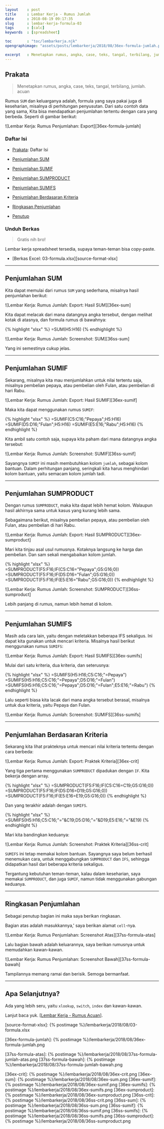 ```yaml
---
layout    : post
title     : Lembar Kerja - Rumus Jumlah
date      : 2018-08-19 09:17:35
slug      : lembar-kerja-formula-03
tags      : [calc]
keywords  : [spreadsheet]

toc       : "toc/lembarkerja.njk"
opengraphimage: "assets/posts/lembarkerja/2018/08/36ex-formula-jumlah.png"

excerpt   : Menetapkan rumus, angka, case, teks, tangal, terbilang, jumlah. acuan
---
```


<a name="prakata"></a>

## Prakata

> Menetapkan rumus, angka, case, teks, tangal, terbilang, jumlah. acuan

Rumus `SUM` dan keluarganya adalah,
formula yang saya pakai juga di keseharian,
misalnya di perhitungan penyusutan.
Dari satu contoh data yang sama,
Kita bisa mendapatkan penjumlahan tertentu
dengan cara yang berbeda.
Seperti di gambar berikut:

![Lembar Kerja: Rumus Penjumlahan: Export][36ex-formula-jumlah]

### Daftar Isi

* [Prakata](#prakata): Daftar Isi

* [Penjumlahan SUM](#sum)

* [Penjumlahan SUMIF](#sumif)

* [Penjumlahan SUMPRODUCT](#sumproduct)

* [Penjumlahan SUMIFS](#sumifs)

* [Penjumlahan Berdasaran Kriteria](#kriteria)

* [Ringkasan Penjumlahan](#ringkasan)

* [Penutup](#penutup)

### Unduh Berkas

> Gratis nih bro!

Lembar kerja spreadsheet tersedia,
supaya teman-teman bisa copy-paste.

* [Berkas Excel: 03-formula.xlsx][source-format-xlsx]

-- -- --

<a name="SUM"></a>

## Penjumlahan SUM

Kita dapat memulai dari rumus `SUM` yang sederhana,
misalnya hasil penjumlahan berikut:

![Lembar Kerja: Rumus Jumlah: Export: Hasil SUM][36ex-sum]

Kita dapat melacak dari mana datangnya angka tersebut,
dengan melihat kotak di atasnya, dan formula rumus di bawahnya:

{% highlight "xlsx" %}
=SUM(H5:H16)
{% endhighlight %}

![Lembar Kerja: Rumus Jumlah: Screenshot: SUM][36ss-sum]

Yang ini semestinya cukup jelas.

-- -- --

<a name="SUM"></a>

## Penjumlahan SUMIF

Sekarang, misalnya kita mau menjumlahkan untuk nilai tertentu saja,
misalnya pembelian pepaya, atau pembelian oleh Fulan,
atau pembelian di hari Rabu.

![Lembar Kerja: Rumus Jumlah: Export: Hasil SUMIF][36ex-sumif]

Maka kita dapat menggunakan rumus `SUMIF`:

{% highlight "xlsx" %}
=SUMIF(C5:C16;"Pepaya";H5:H16)
=SUMIF(D5:D16;"Fulan";H5:H16)
=SUMIF(E5:E16;"Rabu";H5:H16)
{% endhighlight %}

Kita ambil satu contoh saja,
supaya kita paham dari mana datangnya angka tersebut:

![Lembar Kerja: Rumus Jumlah: Screenshot: SUMIF][36ss-sumif]

Sayangnya `SUMIF` ini masih membutuhkan kolom `jumlah`,
sebagai kolom bantuan.
Dalam perhitungan panjang,
seringkali kita harus menghindari kolom bantuan,
yaitu semacam  kolom jumlah tadi.

-- -- --

<a name="SUMPRODUCT"></a>

## Penjumlahan SUMPRODUCT

Dengan rumus `SUMPRODUCT`,
maka kita dapat lebih hemat kolom.
Walaupun hasil akhirnya sama
untuk kasus yang kurang lebih sama.

Sebagaimana berikut,
misalnya pembelian pepaya, atau pembelian oleh Fulan,
atau pembelian di hari Rabu.

![Lembar Kerja: Rumus Jumlah: Export: Hasil SUMPRODUCT][36ex-sumproduct]

Mari kita tinjau asal usul rumusnya.
Kotaknya langsung ke harga dan pembelian.
Dan sam sekali mengabaikan kolom jumlah.

{% highlight "xlsx" %}
=SUMPRODUCT(F5:F16;IF(C5:C16="Pepaya";G5:G16;0))
=SUMPRODUCT(F5:F16;IF(D5:D16="Fulan";G5:G16;0))
=SUMPRODUCT(F5:F16;IF(E5:E16="Rabu";G5:G16;0))
{% endhighlight %}

![Lembar Kerja: Rumus Jumlah: Screenshot: SUMPRODUCT][36ss-sumproduct]

Lebih panjang di rumus,
namun lebih hemat di kolom.

-- -- --

<a name="SUMIFS"></a>

## Penjumlahan SUMIFS

Masih ada cara lain, yaitu dengan meletakkan beberapa IFS sekaligus.
Ini dapat kita gunakan untuk mencari kriteria.
Misalnya hasil berikut menggunakan rumus `SUMIFS`:

![Lembar Kerja: Rumus Jumlah: Export: Hasil SUMIFS][36ex-sumifs]

Mulai dari satu kriteria, dua kriteria, dan seterusnya:

{% highlight "xlsx" %}
=SUMIFS(H5:H16;C5:C16;"=Pepaya")
=SUMIFS(H5:H16;C5:C16;"=Pepaya";D5:D16;"=Fulan")
=SUMIFS(H5:H16;C5:C16;"=Pepaya";D5:D16;"=Fulan";E5:E16;"=Rabu")
{% endhighlight %}

Lalu seperti biasa kita lacak dari mana angka tersebut berasal,
misalnya untuk dua kriteria, yaitu Pepaya dan Fulan.

![Lembar Kerja: Rumus Jumlah: Screenshot: SUMIFS][36ss-sumifs]

-- -- --

<a name="kriteria"></a>

## Penjumlahan Berdasaran Kriteria

Sekarang kita lihat prakteknya untuk mencari nilai kriteria tertentu
dengan cara berbeda:

![Lembar Kerja: Rumus Jumlah: Export: Praktek Kriteria][36ex-crit]

Yang tiga pertama menggunakan `SUMPRODUCT` dipadukan dengan `IF`.
Kita bekerja dengan array.

{% highlight "xlsx" %}
=SUMPRODUCT(F5:F16;IF(C5:C16=C19;G5:G16;0))
=SUMPRODUCT(F5:F16;IF(D5:D16=D19;G5:G16;0))
=SUMPRODUCT(F5:F16;IF(E5:E16=E19;G5:G16;0))
{% endhighlight %}

Dan yang terakhir adalah dengan `SUMIFS`.

{% highlight "xlsx" %}
=SUMIFS(H5:H16;C5:C16;"="&C19;D5:D16;"="&D19;E5:E16;"="&E19)
{% endhighlight %}

Mari kita bandingkan keduanya:

![Lembar Kerja: Rumus Jumlah: Screenshot: Praktek Kriteria][36ss-crit]

`SUMIFS` ini tetap memakai kolom bantuan.
Sayangnya saya belum berhasil menemukan cara,
untuk menggabungkan `SUMPRODUCT` dan `IFS`,
sehingga didapatkan hasil dari beberapa kriteria sekaligus.

Tergantung kebutuhan teman-teman,
kalau dalam keseharian, saya memakai `SUMPRODUCT`,
dan juga `SUMIF`, namun tidak menggunakan gabungan keduanya.

-- -- --

<a name="ringkasan"></a>

## Ringkasan Penjumlahan

Sebagai penutup bagian ini maka saya berikan ringkasan.

Bagian atas adalah masukkannya,'
saya berikan alamat `cell`-nya.

![Lembar Kerja: Rumus Penjumlahan: Screenshot Atas][37ss-formula-atas]

Lalu bagian bawah adalah keluarannya,
saya berikan rumusnya untuk memudahkan kawan-kawan.

![Lembar Kerja: Rumus Penjumlahan: Screenshot Bawah][37ss-formula-bawah]

Tampilannya memang ramai dan berisik.
Semoga bermanfaat.

-- -- --

<a name="selanjutnya"></a>

## Apa Selanjutnya?

Ada yang lebih seru, yaitu `xlookup`, `switch`, `index` dan kawan-kawan.

Lanjut baca yuk.
[[Lembar Kerja - Rumus Acuan][local-whats-next]].

[//]: <> ( -- -- -- links below -- -- -- )

[local-whats-next]:     /lembarkerja/2018/08/21/lembar-kerja-formula-04.html

[source-format-xlsx]:   {% postimage %}/lembarkerja/2018/08/03-formula.xlsx


[36ex-formula-jumlah]:  {% postimage %}/lembarkerja/2018/08/36ex-formula-jumlah.png

[37ss-formula-atas]:    {% postimage %}/lembarkerja/2018/08/37ss-formula-jumlah-atas.png
[37ss-formula-bawah]:   {% postimage %}/lembarkerja/2018/08/37ss-formula-jumlah-bawah.png

[//]: <> ( -- -- -- links below -- -- -- )

[36ex-crit]:            {% postimage %}/lembarkerja/2018/08/36ex-crit.png
[36ex-sum]:             {% postimage %}/lembarkerja/2018/08/36ex-sum.png
[36ex-sumif]:           {% postimage %}/lembarkerja/2018/08/36ex-sumif.png
[36ex-sumifs]:          {% postimage %}/lembarkerja/2018/08/36ex-sumifs.png
[36ex-sumproduct]:      {% postimage %}/lembarkerja/2018/08/36ex-sumproduct.png
[36ss-crit]:            {% postimage %}/lembarkerja/2018/08/36ss-crit.png
[36ss-sum]:             {% postimage %}/lembarkerja/2018/08/36ss-sum.png
[36ss-sumif]:           {% postimage %}/lembarkerja/2018/08/36ss-sumif.png
[36ss-sumifs]:          {% postimage %}/lembarkerja/2018/08/36ss-sumifs.png
[36ss-sumproduct]:      {% postimage %}/lembarkerja/2018/08/36ss-sumproduct.png